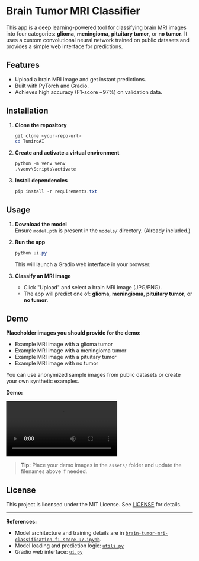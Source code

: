 # Brain Tumor MRI Classifier

This app is a deep learning-powered tool for classifying brain MRI images into four categories: **glioma**, **meningioma**, **pituitary tumor**, or **no tumor**. It uses a custom convolutional neural network trained on public datasets and provides a simple web interface for predictions.

## Features

- Upload a brain MRI image and get instant predictions.
- Built with PyTorch and Gradio.
- Achieves high accuracy (F1-score ~97%) on validation data.

## Installation

1. **Clone the repository**  
   ```powershell
   git clone <your-repo-url>
   cd TumiroAI
   ```

2. **Create and activate a virtual environment**  
   ```powershell
   python -m venv venv
   .\venv\Scripts\activate
   ```

3. **Install dependencies**  
   ```powershell
   pip install -r requirements.txt
   ```

## Usage

1. **Download the model**  
   Ensure `model.pth` is present in the `models/` directory. (Already included.)

2. **Run the app**  
   ```powershell
   python ui.py
   ```
   This will launch a Gradio web interface in your browser.

3. **Classify an MRI image**  
   - Click "Upload" and select a brain MRI image (JPG/PNG).
   - The app will predict one of: **glioma**, **meningioma**, **pituitary tumor**, or **no tumor**.

## Demo

**Placeholder images you should provide for the demo:**
- Example MRI image with a glioma tumor
- Example MRI image with a meningioma tumor
- Example MRI image with a pituitary tumor
- Example MRI image with no tumor

You can use anonymized sample images from public datasets or create your own synthetic examples.

**Demo:**

![glioma](./assets/brain_tumor_demo.mp4) 

> **Tip:** Place your demo images in the `assets/` folder and update the filenames above if needed.

## License

This project is licensed under the MIT License. See [LICENSE](LICENSE) for details.

---

**References:**  
- Model architecture and training details are in [`brain-tumor-mri-classification-f1-score-97.ipynb`](brain-tumor-mri-classification-f1-score-97.ipynb).
- Model loading and prediction logic: [`utils.py`](utils.py)
- Gradio web interface: [`ui.py`](ui.py)
